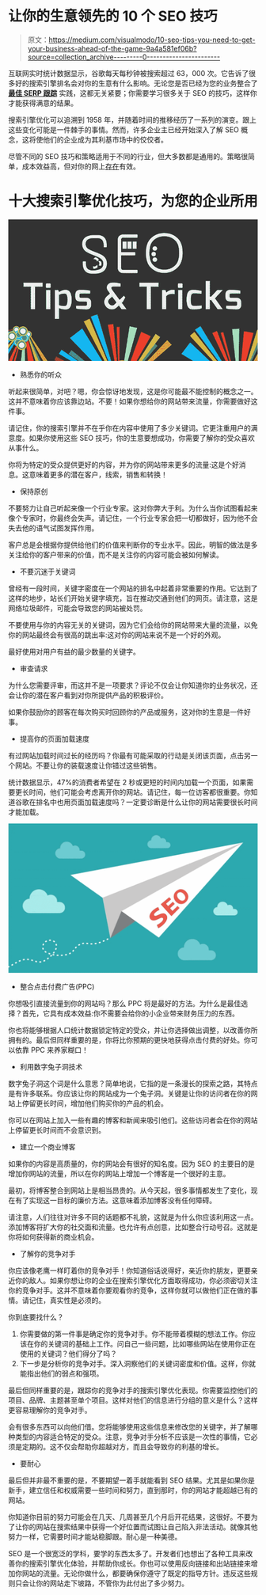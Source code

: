 # 让你的生意领先的 10 个 SEO 技巧

> 原文：<https://medium.com/visualmodo/10-seo-tips-you-need-to-get-your-business-ahead-of-the-game-9a4a581ef06b?source=collection_archive---------0----------------------->

互联网实时统计数据显示，谷歌每天每秒钟被搜索超过 63，000 次。它告诉了很多好的搜索引擎排名会对你的生意有什么影响。无论您是否已经为您的业务整合了 [**最佳 SERP 跟踪**](https://serpbook.com/) 实践，这都无关紧要；你需要学习很多关于 SEO 的技巧，这样你才能获得满意的结果。

搜索引擎优化可以追溯到 1958 年，并随着时间的推移经历了一系列的演变。跟上这些变化可能是一件棘手的事情。然而，许多企业主已经开始深入了解 SEO 概念，这将使他们的企业成为其利基市场中的佼佼者。

尽管不同的 SEO 技巧和策略适用于不同的行业，但大多数都是通用的。策略很简单，成本效益高，但对你的网上[存在](https://visualmodo.com/)有效。

# 十大搜索引擎优化技巧，为您的企业所用

![](img/8c94fd60f96cccb3bb5f9a7a315be3c0.png)

*   熟悉你的听众

听起来很简单，对吧？嗯，你会惊讶地发现，这是你可能最不能控制的概念之一。这并不意味着你应该靠边站。不要！如果你想给你的网站带来流量，你需要做好这件事。

请记住，你的搜索引擎并不在乎你在内容中使用了多少关键词。它更注重用户的满意度。如果你使用这些 SEO 技巧，你的生意要想成功，你需要了解你的受众喜欢从事什么。

你将为特定的受众提供更好的内容，并为你的网站带来更多的流量:这是个好消息。这意味着更多的潜在客户，线索，销售和转换！

*   保持原创

不要努力让自己听起来像一个行业专家。这对你弊大于利。为什么当你试图看起来像个专家时，你最终会失声。请记住，一个行业专家会把一切都做好，因为他不会失去他的语气试图发挥作用。

客户总是会根据你提供给他们的价值来判断你的专业水平。因此，明智的做法是多关注给你的客户带来的价值，而不是关注你的内容可能会被如何解读。

*   不要沉迷于关键词

曾经有一段时间，关键字密度在一个网站的排名中起着非常重要的作用。它达到了这样的地步，站长们开始关键字填充，旨在推动交通到他们的网页。请注意，这是网络垃圾邮件，可能会导致您的网站被处罚。

不要使用与你的内容无关的关键词，因为它们会给你的网站带来大量的流量，以免你的网站最终会有很高的跳出率:这对你的网站来说不是一个好的外观。

最好使用对用户有益的最少数量的关键字。

*   审查请求

为什么您需要评审，而这并不是一项要求？评论不仅会让你知道你的业务状况，还会让你的潜在客户看到对你所提供产品的积极评价。

如果你鼓励你的顾客在每次购买时回顾你的产品或服务，这对你的生意是一件好事。

*   提高你的页面加载速度

有过网站加载时间过长的经历吗？你最有可能采取的行动是关闭该页面，点击另一个网站。不要让你的装载速度让你错过这些销售。

统计数据显示，47%的消费者希望在 2 秒或更短的时间内加载一个页面，如果需要更长时间，他们可能会考虑离开你的网站。请记住，每一位访客都很重要。你知道谷歌在排名中也用页面加载速度吗？一定要诊断是什么让你的网站需要很长时间才能加载。

![](img/a89eb4425bcb81b8644b9cedaae5f2f7.png)

*   整合点击付费广告(PPC)

你想吸引直接流量到你的网站吗？那么 PPC 将是最好的方法。为什么是最佳选择？首先，它具有成本效益:你不需要会给你的小企业带来财务压力的东西。

你也将能够根据人口统计数据锁定特定的受众，并让你选择做出调整，以改善你所拥有的。最后但同样重要的是，你将比你预期的更快地获得点击付费的好处。你可以依靠 PPC 来养家糊口！

*   利用数字兔子洞技术

数字兔子洞这个词是什么意思？简单地说，它指的是一条漫长的探索之路，其特点是有许多联系。你应该让你的网站成为一个兔子洞。关键是让你的访问者在你的网站上停留更长时间，增加他们购买你的产品的机会。

你可以在网站上加入一些有趣的博客和新闻来吸引他们。这些访问者会在你的网站上停留更长时间而不会意识到。

*   建立一个商业博客

如果你的内容是高质量的，你的网站会有很好的知名度。因为 SEO 的主要目的是增加你网站的流量，所以在你的网站上增加一个博客是一个很好的主意。

最初，将博客整合到网站上是相当昂贵的。从今天起，很多事情都发生了变化，现在有了实现这一目标的廉价方法。这意味着添加博客没有任何障碍。

请注意，人们往往对许多不同的话题都不礼貌，这就是为什么你应该利用这一点。添加博客将扩大你的社交面和流量。也允许有点创意，比如整合行动号召。这就是你将如何获得新的商业机会。

*   了解你的竞争对手

你应该像老鹰一样盯着你的竞争对手！你知道俗话说得好，亲近你的朋友，更要亲近你的敌人。如果你想让你的企业在搜索引擎优化方面取得成功，你必须密切关注你的竞争对手。这并不意味着你要观看你的竞争，这样你就可以做他们正在做的事情。请记住，真实性是必须的。

你到底要找什么？

1.  你需要做的第一件事是确定你的竞争对手。你不能带着模糊的想法工作。你应该在你的关键词的基础上工作。问自己一些问题，比如哪些网站在使用你正在使用的关键词？他们得分了吗？
2.  下一步是分析你的竞争对手。深入洞察他们的关键词密度和价值。这样，你就能指出他们的弱点和强项。

最后但同样重要的是，跟踪你的竞争对手的搜索引擎优化表现。你需要监控他们的项目、品牌、主题甚至单个项目。这样对他们的信息进行分组的意义是什么？这样更容易理解你的竞争对手。

会有很多东西可以向他们借。您将能够使用这些信息来修改您的关键字，并了解哪种类型的内容适合特定的受众。注意，竞争对手分析不应该是一次性的事情，它必须是定期的。这不仅会帮助你超越对方，而且会导致你的利基的增长。

*   要耐心

最后但并非最不重要的是，不要期望一着手就能看到 SEO 结果。尤其是如果你是新手，建立信任和权威需要一些时间和努力，直到那时，你的网站才能超越已有的网站。

你知道你目前的努力可能会在几天、几周甚至几个月后开花结果，这很好。不要为了让你的网站在搜索结果中获得一个好位置而试图让自己陷入非法活动。就像其他努力一样，它需要时间才能站稳脚跟。耐心是一种美德。

SEO 是一个很宽泛的学科，要学的东西太多了。开发者们也想出了各种工具来改善你的搜索引擎优化体验，并帮助你成长。你也可以使用反向链接和出站链接来增加你网站的流量。无论你做什么，都要确保你遵守了既定的指导方针。违反这些规则只会让你的网站走下坡路，不管你为此付出了多少努力。